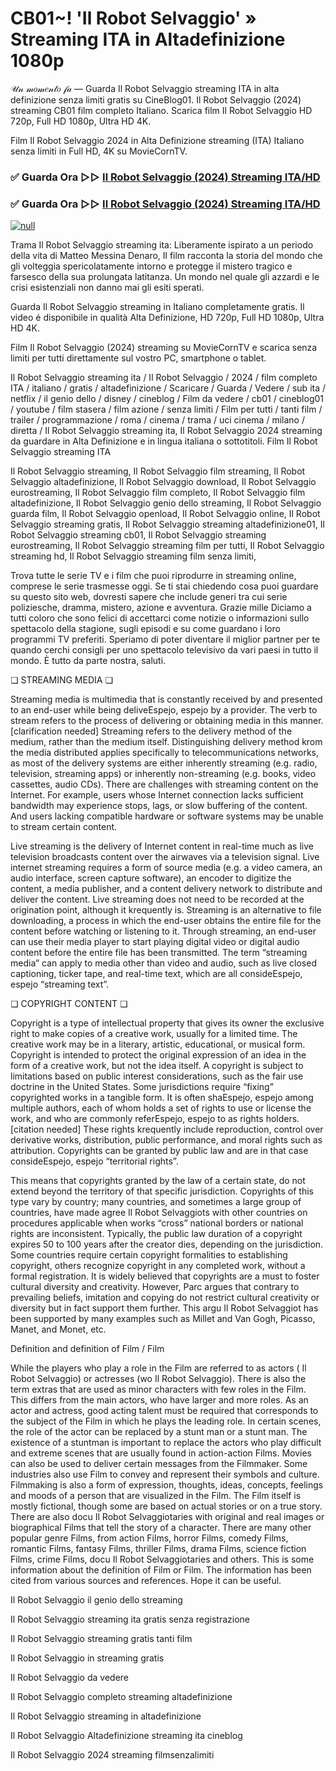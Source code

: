 # CB01~! 'Il Robot Selvaggio' » Streaming ITA in Altadefinizione 1080p




𝒰𝓃 𝓂𝑜𝓂𝑒𝓃𝓉𝑜 𝒻𝒶 — Guarda Il Robot Selvaggio streaming ITA in alta definizione senza limiti gratis su CineBlog01. Il Robot Selvaggio (2024) streaming CB01 film completo Italiano. Scarica film Il Robot Selvaggio HD 720p, Full HD 1080p, Ultra HD 4K.

Film Il Robot Selvaggio 2024 in Alta Definizione streaming (ITA) Italiano senza limiti in Full HD, 4K su MovieCornTV.

### ✅ Guarda Ora ▷▷ [Il Robot Selvaggio (2024) Streaming ITA/HD](https://t.co/bSm0u0WIuE)

### ✅ Guarda Ora ▷▷ [Il Robot Selvaggio (2024) Streaming ITA/HD](https://t.co/bSm0u0WIuE)

[![null](https://static.wixstatic.com/media/855a25_043b5abeb4ae4d35ac003198e7fe56ed~mv2.gif)](https://t.co/bSm0u0WIuE)

Trama Il Robot Selvaggio streaming ita: Liberamente ispirato a un periodo della vita di Matteo Messina Denaro, Il film racconta la storia del mondo che gli volteggia spericolatamente intorno e protegge il mistero tragico e farsesco della sua prolungata latitanza. Un mondo nel quale gli azzardi e le crisi esistenziali non danno mai gli esiti sperati.

Guarda Il Robot Selvaggio streaming in Italiano completamente gratis. Il video é disponibile in qualità Alta Definizione, HD 720p, Full HD 1080p, Ultra HD 4K.

Film Il Robot Selvaggio (2024) streaming su MovieCornTV e scarica senza limiti per tutti direttamente sul vostro PC, smartphone o tablet.

Il Robot Selvaggio streaming ita / Il Robot Selvaggio / 2024 / film completo ITA / italiano / gratis / altadefinizione / Scaricare / Guarda / Vedere / sub ita / netflix / il genio dello / disney / cineblog / Film da vedere / cb01 / cineblog01 / youtube / film stasera / film azione / senza limiti / Film per tutti / tanti film / trailer / programmazione / roma / cinema / trama / uci cinema / milano / diretta / Il Robot Selvaggio streaming ita, Il Robot Selvaggio 2024 streaming da guardare in Alta Definizione e in lingua italiana o sottotitoli. Film Il Robot Selvaggio streaming ITA

Il Robot Selvaggio streaming, Il Robot Selvaggio film streaming, Il Robot Selvaggio altadefinizione, Il Robot Selvaggio download, Il Robot Selvaggio eurostreaming, Il Robot Selvaggio film completo, Il Robot Selvaggio film altadefinizione, Il Robot Selvaggio genio dello streaming, Il Robot Selvaggio guarda film, Il Robot Selvaggio openload, Il Robot Selvaggio online, Il Robot Selvaggio streaming gratis, Il Robot Selvaggio streaming altadefinizione01, Il Robot Selvaggio streaming cb01, Il Robot Selvaggio streaming eurostreaming, Il Robot Selvaggio streaming film per tutti, Il Robot Selvaggio streaming hd, Il Robot Selvaggio streaming film senza limiti,

Trova tutte le serie TV e i film che puoi riprodurre in streaming online, comprese le serie trasmesse oggi. Se ti stai chiedendo cosa puoi guardare su questo sito web, dovresti sapere che include generi tra cui serie poliziesche, dramma, mistero, azione e avventura. Grazie mille Diciamo a tutti coloro che sono felici di accettarci come notizie o informazioni sullo spettacolo della stagione, sugli episodi e su come guardano i loro programmi TV preferiti. Speriamo di poter diventare il miglior partner per te quando cerchi consigli per uno spettacolo televisivo da vari paesi in tutto il mondo. È tutto da parte nostra, saluti.

❏ STREAMING MEDIA ❏

Streaming media is multimedia that is constantly received by and presented to an end-user while being deliveEspejo, espejo by a provider. The verb to stream refers to the process of delivering or obtaining media in this manner.[clarification needed] Streaming refers to the delivery method of the medium, rather than the medium itself. Distinguishing delivery method krom the media distributed applies specifically to telecommunications networks, as most of the delivery systems are either inherently streaming (e.g. radio, television, streaming apps) or inherently non-streaming (e.g. books, video cassettes, audio CDs). There are challenges with streaming content on the Internet. For example, users whose Internet connection lacks sufficient bandwidth may experience stops, lags, or slow buffering of the content. And users lacking compatible hardware or software systems may be unable to stream certain content.

Live streaming is the delivery of Internet content in real-time much as live television broadcasts content over the airwaves via a television signal. Live internet streaming requires a form of source media (e.g. a video camera, an audio interface, screen capture software), an encoder to digitize the content, a media publisher, and a content delivery network to distribute and deliver the content. Live streaming does not need to be recorded at the origination point, although it krequently is. Streaming is an alternative to file downloading, a process in which the end-user obtains the entire file for the content before watching or listening to it. Through streaming, an end-user can use their media player to start playing digital video or digital audio content before the entire file has been transmitted. The term “streaming media” can apply to media other than video and audio, such as live closed captioning, ticker tape, and real-time text, which are all consideEspejo, espejo “streaming text”.

❏ COPYRIGHT CONTENT ❏

Copyright is a type of intellectual property that gives its owner the exclusive right to make copies of a creative work, usually for a limited time. The creative work may be in a literary, artistic, educational, or musical form. Copyright is intended to protect the original expression of an idea in the form of a creative work, but not the idea itself. A copyright is subject to limitations based on public interest considerations, such as the fair use doctrine in the United States. Some jurisdictions require “fixing” copyrighted works in a tangible form. It is often shaEspejo, espejo among multiple authors, each of whom holds a set of rights to use or license the work, and who are commonly referEspejo, espejo to as rights holders.[citation needed] These rights krequently include reproduction, control over derivative works, distribution, public performance, and moral rights such as attribution. Copyrights can be granted by public law and are in that case consideEspejo, espejo “territorial rights”.

This means that copyrights granted by the law of a certain state, do not extend beyond the territory of that specific jurisdiction. Copyrights of this type vary by country; many countries, and sometimes a large group of countries, have made agree Il Robot Selvaggiots with other countries on procedures applicable when works “cross” national borders or national rights are inconsistent. Typically, the public law duration of a copyright expires 50 to 100 years after the creator dies, depending on the jurisdiction. Some countries require certain copyright formalities to establishing copyright, others recognize copyright in any completed work, without a formal registration. It is widely believed that copyrights are a must to foster cultural diversity and creativity. However, Parc argues that contrary to prevailing beliefs, imitation and copying do not restrict cultural creativity or diversity but in fact support them further. This argu Il Robot Selvaggiot has been supported by many examples such as Millet and Van Gogh, Picasso, Manet, and Monet, etc.

Definition and definition of Film / Film

While the players who play a role in the Film are referred to as actors ( Il Robot Selvaggio) or actresses (wo Il Robot Selvaggio). There is also the term extras that are used as minor characters with few roles in the Film. This differs from the main actors, who have larger and more roles. As an actor and actress, good acting talent must be required that corresponds to the subject of the Film in which he plays the leading role. In certain scenes, the role of the actor can be replaced by a stunt man or a stunt man. The existence of a stuntman is important to replace the actors who play difficult and extreme scenes that are usually found in action-action Films. Movies can also be used to deliver certain messages from the Filmmaker. Some industries also use Film to convey and represent their symbols and culture. Filmmaking is also a form of expression, thoughts, ideas, concepts, feelings and moods of a person that are visualized in the Film. The Film itself is mostly fictional, though some are based on actual stories or on a true story. There are also docu Il Robot Selvaggiotaries with original and real images or biographical Films that tell the story of a character. There are many other popular genre Films, from action Films, horror Films, comedy Films, romantic Films, fantasy Films, thriller Films, drama Films, science fiction Films, crime Films, docu Il Robot Selvaggiotaries and others. This is some information about the definition of Film or Film. The information has been cited from various sources and references. Hope it can be useful.

Il Robot Selvaggio il genio dello streaming

Il Robot Selvaggio streaming ita gratis senza registrazione

Il Robot Selvaggio streaming gratis tanti film

Il Robot Selvaggio in streaming gratis

Il Robot Selvaggio da vedere

Il Robot Selvaggio completo streaming altadefinizione

Il Robot Selvaggio streaming in altadefinizione

Il Robot Selvaggio Altadefinizione streaming ita cineblog

Il Robot Selvaggio 2024 streaming filmsenzalimiti
